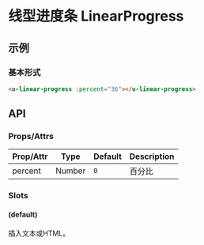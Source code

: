 # 线型进度条 LinearProgress

## 示例
### 基本形式

``` html
<u-linear-progress :percent="36"></u-linear-progress>
```

## API
### Props/Attrs

| Prop/Attr | Type | Default | Description |
| --------- | ---- | ------- | ----------- |
| percent | Number | `0` | 百分比 |

### Slots

#### (default)

插入文本或HTML。
